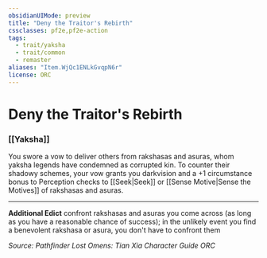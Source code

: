 ```yaml
---
obsidianUIMode: preview
title: "Deny the Traitor's Rebirth"
cssclasses: pf2e,pf2e-action
tags:
  - trait/yaksha
  - trait/common
  - remaster
aliases: "Item.WjQc1ENLkGvqpN6r"
license: ORC
---
```

# Deny the Traitor's Rebirth

### [[Yaksha]]






You swore a vow to deliver others from rakshasas and asuras, whom yaksha legends have condemned as corrupted kin. To counter their shadowy schemes, your vow grants you darkvision and a +1 circumstance bonus to Perception checks to [[Seek|Seek]] or [[Sense Motive|Sense the Motives]] of rakshasas and asuras.

* * *

**Additional Edict** confront rakshasas and asuras you come across (as long as you have a reasonable chance of success); in the unlikely event you find a benevolent rakshasa or asura, you don't have to confront them

*Source: Pathfinder Lost Omens: Tian Xia Character Guide*
*ORC*